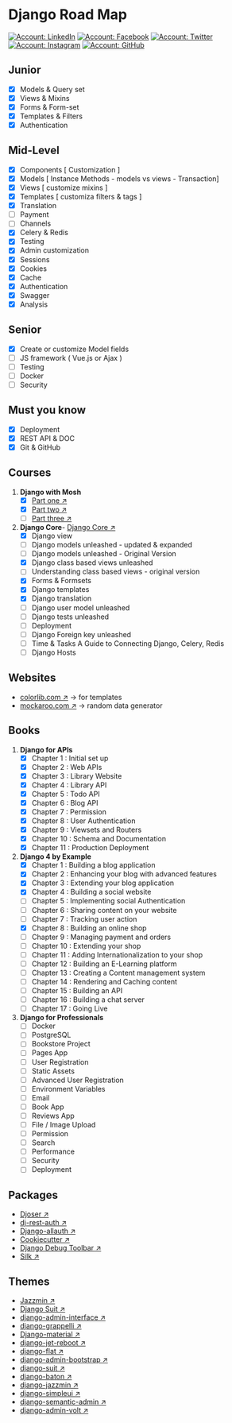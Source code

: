 # Django Road Map
[![Account: LinkedIn](https://img.shields.io/badge/Fares%20Emad-LinkedIn-0077b5)](https://www.linkedin.com/in/faresemad/)
[![Account: Facebook](https://img.shields.io/badge/Fares%20Emad-Facebook-3B5998)](https://www.facebook.com/faresemadx)
[![Account: Twitter](https://img.shields.io/badge/Fares%20Emad-Twitter-0084b4)](https://twitter.com/faresemadx)
[![Account: Instagram](https://img.shields.io/badge/Fares%20Emad-Instagram-966842)](https://www.instagram.com/faresemadx/)
[![Account: GitHub](https://img.shields.io/badge/Fares%20Emad-GitHub-2b3137)](https://www.github.com/faresemad/)

## Junior 
 - [x] Models & Query set
 - [x] Views & Mixins
 - [x] Forms & Form-set
 - [x] Templates & Filters
 - [x] Authentication

## Mid-Level 
 - [x] Components [ Customization ]
 - [x] Models [ Instance Methods - models vs views - Transaction]
 - [x] Views [ customize mixins ]
 - [x] Templates [ customiza filters & tags ]
 - [x] Translation
 - [ ] Payment
 - [ ] Channels
 - [x] Celery & Redis
 - [x] Testing 
 - [x] Admin customization 
 - [x] Sessions
 - [x] Cookies
 - [x] Cache
 - [x] Authentication 
 - [x] Swagger
 - [x] Analysis

## Senior
 - [x] Create or customize Model fields
 - [ ] JS framework ( Vue.js or Ajax )
 - [ ] Testing 
 - [ ] Docker
 - [ ] Security 
## Must you know 
 - [x] Deployment 
 - [x] REST API & DOC
 - [x] Git & GitHub

## Courses 
1. **Django with Mosh**
    - [x] [Part one ↗](https://codewithmosh.com/p/the-ultimate-django-part1)
    - [x] [Part two ↗](https://codewithmosh.com/p/the-ultimate-django-part2)
    - [ ] [Part three ↗](https://codewithmosh.com/p/the-ultimate-django-part3)
2. **Django Core**- [Django Core ↗](https://www.udemy.com/course/django-core/)
    - [x] Django view 
    - [ ] Django models unleashed - updated & expanded
    - [ ] Django models unleashed - Original Version 
    - [x] Django class based views unleashed
    - [ ] Understanding class based views - original version 
    - [x] Forms & Formsets
    - [x] Django templates 
    - [x] Django translation 
    - [ ] Django user model unleashed
    - [ ] Django tests unleashed
    - [ ] Deployment 
    - [ ] Django Foreign key unleashed
    - [ ] Time & Tasks A Guide to Connecting Django, Celery, Redis
    - [ ] Django Hosts

## Websites 
- [colorlib.com ↗](https://colorlib.com/) -> for templates 
- [mockaroo.com ↗](https://mockaroo.com/) -> random data generator

## Books
1. **Django for APIs**
    - [x] Chapter 1 : Initial set up
    - [x] Chapter 2 : Web APIs
    - [x] Chapter 3 : Library Website
    - [x] Chapter 4 : Library API
    - [x] Chapter 5 : Todo API
    - [x] Chapter 6 : Blog API
    - [x] Chapter 7 : Permission 
    - [x] Chapter 8 : User Authentication 
    - [x] Chapter 9 : Viewsets and Routers
    - [x] Chapter 10 : Schema and Documentation 
    - [x] Chapter 11 : Production Deployment 
2. **Django 4 by Example** 
    - [x] Chapter 1 : Building a blog application 
    - [x] Chapter 2 : Enhancing your blog with advanced features 
    - [x] Chapter 3 : Extending your blog application 
    - [x] Chapter 4 : Building a social website 
    - [ ] Chapter 5 : Implementing social Authentication 
    - [ ] Chapter 6 : Sharing content on your website 
    - [ ] Chapter 7 : Tracking user action
    - [x] Chapter 8 : Building an online shop
    - [ ] Chapter 9 : Managing payment and orders
    - [ ] Chapter 10 : Extending your shop
    - [ ] Chapter 11 : Adding Internationalization to your shop
    - [ ] Chapter 12 : Building an E-Learning platform 
    - [ ] Chapter 13 : Creating a Content management system
    - [ ] Chapter 14 : Rendering and Caching content 
    - [ ] Chapter 15 : Building an API
    - [ ] Chapter 16 : Building a chat server
    - [ ] Chapter 17 : Going Live
3. **Django for Professionals**
    - [ ] Docker
    - [ ] PostgreSQL
    - [ ] Bookstore Project
    - [ ] Pages App
    - [ ] User Registration 
    - [ ] Static Assets
    - [ ] Advanced User Registration 
    - [ ] Environment Variables 
    - [ ] Email
    - [ ] Book App
    - [ ] Reviews App
    - [ ] File / Image Upload
    - [ ] Permission 
    - [ ] Search 
    - [ ] Performance 
    - [ ] Security 
    - [ ] Deployment 

## Packages 
- [Djoser ↗](https://djoser.readthedocs.io/en/latest/)
- [dj-rest-auth ↗](https://dj-rest-auth.readthedocs.io/en/latest/)
- [Django-allauth ↗](https://django-allauth.readthedocs.io/en/latest/)
- [Cookiecutter ↗](https://cookiecutter.readthedocs.io/en/latest/)
- [Django Debug Toolbar ↗](https://django-debug-toolbar.readthedocs.io/en/latest/)
- [Silk ↗](https://github.com/jazzband/django-silk)

## Themes
- [Jazzmin ↗](https://github.com/farridav/django-jazzmin)
- [Django Suit ↗](https://djangosuit.com/)
- [django-admin-interface ↗](https://github.com/fabiocaccamo/django-admin-interface)
- [django-grappelli ↗](https://github.com/sehmaschine/django-grappelli)
- [Django-material ↗](http://forms.viewflow.io/)
- [django-jet-reboot ↗](https://github.com/assem-ch/django-jet-reboot)
- [django-flat ↗](https://github.com/collinanderson/django-flat-theme)
- [django-admin-bootstrap ↗](https://github.com/django-admin-bootstrap/django-admin-bootstrap)
- [django-suit ↗](https://github.com/darklow/django-suit)
- [django-baton ↗](https://github.com/otto-torino/django-baton)
- [django-jazzmin ↗](https://github.com/farridav/django-jazzmin)
- [django-simpleui ↗](https://github.com/newpanjing/simpleui)
- [django-semantic-admin ↗](https://github.com/globophobe/django-semantic-admin)
- [django-admin-volt ↗](https://github.com/app-generator/django-admin-volt)
